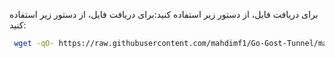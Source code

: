 برای دریافت فایل، از دستور زیر استفاده کنید:برای دریافت فایل، از دستور زیر استفاده کنید:


```bash
 wget -qO- https://raw.githubusercontent.com/mahdimf1/Go-Gost-Tunnel/main/Go-Gost-Tunnel-3.2.2.sh && chmod +x Go-Gost-Tunnel-3.2.2.sh && sudo ./Go-Gost-Tunnel-3.2.2.sh

